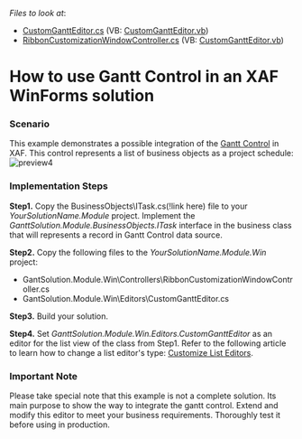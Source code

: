 
*Files to look at*:
* [CustomGanttEditor.cs](./CS/GantSolution.Module.Win/Editors/CustomGanttEditor.cs) (VB: [CustomGanttEditor.vb](./VB/GantSolution.Module.Win/Editors/CustomGanttEditor.vb))
* [RibbonCustomizationWindowController.cs](./CS/GantSolution.Module.Win/Controllers/RibbonCustomizationWindowController.cs) (VB: [CustomGanttEditor.vb](./VB/GantSolution.Module.Win/Controllers/RibbonCustomizationWindowController.vb))

# How to use Gantt Control in an XAF WinForms solution

### Scenario

This example demonstrates a possible integration of the [Gantt Control](https://docs.devexpress.com/WindowsForms/401173/controls-and-libraries/gantt-control/gantt-control) in XAF. This control represents a list of business objects as a project schedule:
![preview4](https://user-images.githubusercontent.com/14300209/80727769-c9d1e300-8b0e-11ea-98e4-45f4731e6c84.png)

### Implementation Steps

**Step1.** Copy the BusinessObjects\ITask.cs(!link here) file to your *YourSolutionName.Module* project. Implement the *GanttSolution.Module.BusinessObjects.ITask* interface in the business class that will represents a record in Gantt Control data source.

**Step2.** Copy the following files to the *YourSolutionName.Module.Win* project:
  
  - GantSolution.Module.Win\Controllers\RibbonCustomizationWindowController.cs
  - GantSolution.Module.Win\Editors\CustomGanttEditor.cs

**Step3.** Build your solution.

**Step4.** Set *GanttSolution.Module.Win.Editors.CustomGanttEditor* as an editor for the list view of the class from Step1. Refer to the following article to learn how to change a list editor's type: [Customize List Editors](https://docs.devexpress.com/eXpressAppFramework/113189/concepts/ui-construction/list-editors#customize-list-editors).




### Important Note
Please take special note that this example is not a complete solution. Its main purpose to show the way to integrate the gantt control. Extend and modify this editor to meet your business requirements. Thoroughly test it before using in production.
